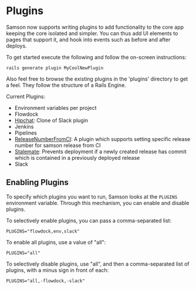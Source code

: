 # Plugins

Samson now supports writing plugins to add functionality to the core app keeping the core isolated and simpler. You can
thus add UI elements to pages that support it, and hook into events such as before and after deploys.

To get started execute the following and follow the on-screen instructions:
```
rails generate plugin MyCoolNewPlugin
```

Also feel free to browse the existing plugins in the 'plugins' directory to get a feel. They follow the structure of a 
Rails Engine.

Current Plugins:

* Environment variables per project
* Flowdock
* [Hipchat](https://github.com/listia/samson_hipchat): Clone of Slack plugin
* Jenkins
* Pipelines
* [ReleaseNumberFromCI](https://github.com/redbubble/samson-release-number-from-ci): A plugin which supports setting specific release number for samson release from CI
* [Stalemate](https://github.com/redbubble/samson-stalemate): Prevents deployment if a newly created release has commit which is contained in a previously deployed release
* Slack

## Enabling Plugins

To specify which plugins you want to run, Samson looks at the `PLUGINS` environment
variable. Through this mechanism, you can enable and disable plugins.

To selectively enable plugins, you can pass a comma-separated list:

`PLUGINS="flowdock,env,slack"`

To enable all plugins, use a value of "all":

`PLUGINS="all"`

To selectively disable plugins, use "all", and then a comma-separated list of
plugins, with a minus sign in front of each:

`PLUGINS="all,-flowdock,-slack"`
